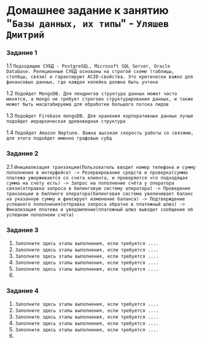 # Домашнее задание к занятию "`Базы данных, их типы`" - `Уляшев Дмитрий`



### Задание 1

1.1 `Подходящие СУБД - PostgreSQL, Microsoft SQL Server, Oracle Database. Реляционные СУБД основаны на строгой схеме (таблицы, столбцы, связи) и гарантируют ACID-свойства. Это критически важно для финансовых данных, где каждая копейка должна быть учтена`

1.2 `Подойдет MongoDB. Для лендингов структура данных может часто менятся, а mongo не требует строгово структурирования данных, и также может быть масштабируема для обработки большого потока лидов`

1.3 `Подойдет Firebase mongoDB. Для хранения корпоративных данных лучше подойдет иерархическая древовидная структура`

1.4 `Подойдет Amazon Neptune. Важна высокая скорость работы со связями, для этого подойдет именно графовые субд`



### Задание 2


2.1 `Инициализация транзакции(Пользователь вводит номер телефона и сумму пополнения в интерфейсе) -> Резервирование средств и проверка(сумма платежа ужерживается со счета клиента, и проверяется что подходящая сумма на счету есть) -> Запрос на пополнение счёта у оператора связи(отправка запроса в билинговую систему аператора) -> Проведение транзакции в биллинге оператора(билинговая система увеличивает баланс на указанную сумму и фиксирует изменение баланса) -> Подтверждение успешного пополнения(отправка запроса обратно в платежный шлюз) -> Финализация платежа и уведомление(платежный шлюз выводит сообщение об успешном пополнеии счета)`




### Задание 3


1. `Заполните здесь этапы выполнения, если требуется ....`
2. `Заполните здесь этапы выполнения, если требуется ....`
3. `Заполните здесь этапы выполнения, если требуется ....`
4. `Заполните здесь этапы выполнения, если требуется ....`
5. `Заполните здесь этапы выполнения, если требуется ....`
6. 


### Задание 4


1. `Заполните здесь этапы выполнения, если требуется ....`
2. `Заполните здесь этапы выполнения, если требуется ....`
3. `Заполните здесь этапы выполнения, если требуется ....`
4. `Заполните здесь этапы выполнения, если требуется ....`
5. `Заполните здесь этапы выполнения, если требуется ....`
6. 

